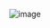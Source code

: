![image](https://github.com/asem-hamid/learn-c/assets/155321064/6ef21cb7-2688-44d0-b1e9-85cbff3d2e9a)
